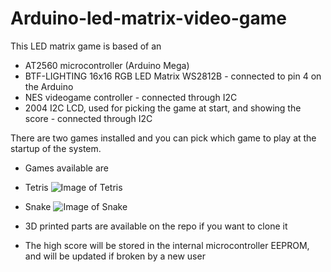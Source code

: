 # Arduino-led-matrix-video-game
This LED matrix game is based of an 
- AT2560 microcontroller (Arduino Mega)
- BTF-LIGHTING 16x16 RGB LED Matrix WS2812B - connected to pin 4 on the Arduino
- NES videogame controller - connected through I2C
- 2004 I2C LCD, used for picking the game at start, and showing the score - connected through I2C

There are two games installed and you can pick which game to play at the startup of the system.
- Games available are 
- Tetris
![Image of Tetris](https://github.uconn.edu/ayb19003/Arduino-led-matrix-video-game/blob/master/Tetris.jpeg)
- Snake 
![Image of Snake](https://github.uconn.edu/ayb19003/Arduino-led-matrix-video-game/blob/master/Snake.jpeg)


- 3D printed parts are available on the repo if you want to clone it
- The high score will be stored in the internal microcontroller EEPROM, and will be updated if broken by a new user
